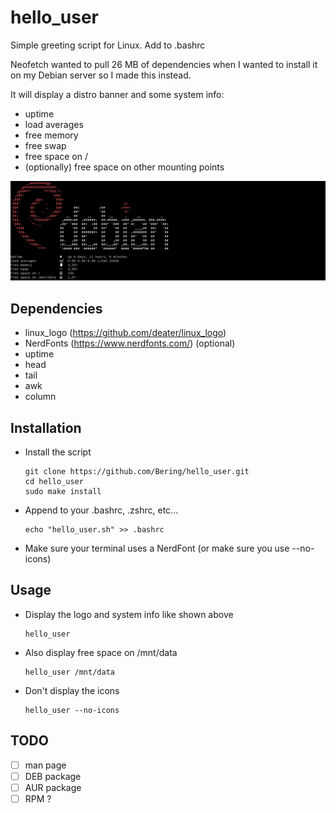 # hello_user
Simple greeting script for Linux. Add to .bashrc

Neofetch wanted to pull 26 MB of dependencies when I wanted to install it on my Debian server so I made this instead.

It will display a distro banner and some system info:
- uptime
- load averages
- free memory
- free swap
- free space on /
- (optionally) free space on other mounting points

![Screenshot](./screenshot.png)


## Dependencies
- linux_logo (https://github.com/deater/linux_logo)
- NerdFonts (https://www.nerdfonts.com/) (optional)
- uptime
- head
- tail
- awk
- column


## Installation
- Install the script
  ```
  git clone https://github.com/Bering/hello_user.git
  cd hello_user
  sudo make install
  ```
- Append to your .bashrc, .zshrc, etc...
  ```
  echo "hello_user.sh" >> .bashrc
  ```
- Make sure your terminal uses a NerdFont (or make sure you use --no-icons)


## Usage

- Display the logo and system info like shown above
  ```
  hello_user
  ```

- Also display free space on /mnt/data
  ```
  hello_user /mnt/data
  ```

- Don't display the icons
  ```
  hello_user --no-icons
  ```


## TODO
- [ ] man page
- [ ] DEB package
- [ ] AUR package
- [ ] RPM ?
